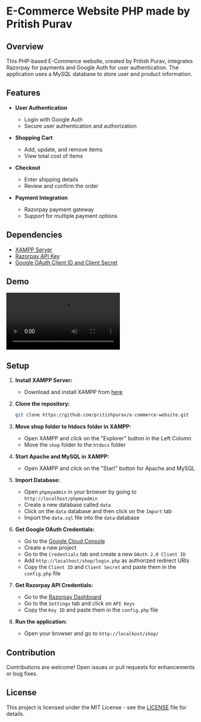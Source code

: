 # E-Commerce Website PHP made by Pritish Purav

## Overview

This PHP-based E-Commerce website, created by Pritish Purav, integrates Razorpay for payments and Google Auth for user authentication. The application uses a MySQL database to store user and product information.

## Features

- **User Authentication**
  - Login with Google Auth
  - Secure user authentication and authorization

- **Shopping Cart**
  - Add, update, and remove items
  - View total cost of items

- **Checkout**
  - Enter shipping details
  - Review and confirm the order

- **Payment Integration**
  - Razorpay payment gateway
  - Support for multiple payment options

## Dependencies
- [XAMPP Server](https://www.apachefriends.org/index.html)
- [Razorpay API Key](https://dashboard.razorpay.com/)
- [Google OAuth Client ID and Client Secret](https://console.cloud.google.com/)

## Demo
![Demo](https://cdn.pritishpurav.in/Readme_Assets/Ecommerce_php_website.MP4)
## Setup
1. **Install XAMPP Server:**
    - Download and install XAMPP from [here](https://www.apachefriends.org/index.html)

2. **Clone the repository:**

    ```bash
    git clone https://github.com/pritishpurav/e-commerce-website.git
    ```

3. **Move shop folder to htdocs folder in XAMPP:**
    - Open XAMPP and click on the "Explorer" button in the Left Column
    - Move the `shop` folder to the `htdocs` folder

4. **Start Apache and MySQL in XAMPP:**
    - Open XAMPP and click on the "Start" button for Apache and MySQL

5. **Import Database:**
    - Open `phpmyadmin` in your browser by going to `http://localhost/phpmyadmin`
    - Create a new database called `data`
    - Click on the `data` database and then click on the `Import` tab
    - Import the `data.sql` file into the `data` database

6. **Get Google OAuth Credentials:**
    - Go to the [Google Cloud Console](https://console.cloud.google.com/)
    - Create a new project
    - Go to the `Credentials` tab and create a new `OAuth 2.0 Client ID`
    - Add `http://localhost/shop/login.php` as authorized redirect URIs
    - Copy the `Client ID` and `Client Secret` and paste them in the `config.php` file

7. **Get Razorpay API Credentials:**
    - Go to the [Razorpay Dashboard](https://dashboard.razorpay.com/)
    - Go to the `Settings` tab and click on `API Keys`
    - Copy the `Key ID` and paste them in the `config.php` file

8. **Run the application:**
    - Open your browser and go to `http://localhost/shop/`

## Contribution

Contributions are welcome! Open issues or pull requests for enhancements or bug fixes.

## License

This project is licensed under the MIT License - see the [LICENSE](LICENSE) file for details.